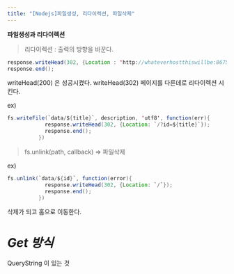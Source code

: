 ```yaml
---
title: "[Nodejs]파일생성, 리다이렉션, 파일삭제"
---
```


**파일생성과 리다이렉션**
>리다이렉션 : 출력의 방향을 바꾼다.

```java
response.writeHead(302, {Location : 'http://whateverhostthiswillbe:8675/' +newRoom});
response.end();
```

writeHead(200) 은 성공시켰다.
writeHead(302) 페이지를 다른데로 리다이렉션 시킨다.


ex)
```java
fs.writeFile(`data/${title}`, description, 'utf8', function(err){
            response.writeHead(302, {Location: `/?id=${title}`});
            response.end();
          })
```


>  fs.unlink(path, callback) => 파일삭제

ex)
```java
fs.unlink(`data/${id}`, function(error){
            response.writeHead(302, {Location: `/`});
            response.end();
          })
```
삭제가 되고 홈으로 이동한다.



# *Get 방식*
QueryString 이 있는 것
